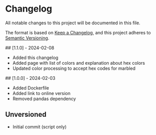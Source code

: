 # Changelog

All notable changes to this project will be documented in this file.

The format is based on [Keep a Changelog](https://keepachangelog.com/en/1.0.0/),
and this project adheres to [Semantic Versioning](https://semver.org/spec/v2.0.0.html).

## [1.1.0] - 2024-02-08

- Added this changelog
- Added page with list of colors and explanation about hex colors
- Updated color processing to accept hex codes for marbled

## [1.0.0] - 2024-02-03

- Added Dockerfile
- Added link to online version
- Removed pandas dependency

## Unversioned

- Initial commit (script only)
